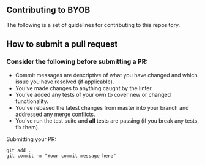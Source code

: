 ## Contributing to BYOB

The following is a set of guidelines for contributing to this repository. 

## How to submit a pull request

### Consider the following before submitting a PR:

* Commit messages are descriptive of what you have changed and which issue you have resolved (if applicable).
* You've made changes to anything caught by the linter. 
* You've added any tests of your own to cover new or changed functionality.
* You've rebased the latest changes from master into your branch and addressed any merge conflicts.
* You've run the test suite and **all** tests are passing (if you break any tests, fix them).

Submitting your PR:

````
git add .
git commit -m "Your commit message here"
````



